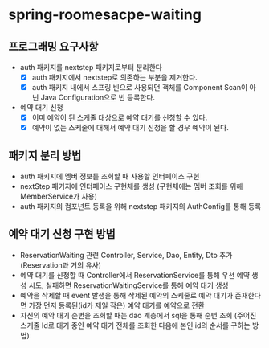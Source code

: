 # spring-roomesacpe-waiting

## 프로그래밍 요구사항
- auth 패키지를 nextstep 패키지로부터 분리한다
  - [X] auth 패키지에서 nextstep로 의존하는 부분을 제거한다.
  - [X] auth 패키지 내에서 스프링 빈으로 사용되던 객체를 Component Scan이 아닌 Java Configuration으로 빈 등록한다.
- 예약 대기 신청
  - [X] 이미 예약이 된 스케줄 대상으로 예약 대기를 신청할 수 있다.
  - [X] 예약이 없는 스케줄에 대해서 예약 대기 신청을 할 경우 예약이 된다.

## 패키지 분리 방법
- auth 패키지에 멤버 정보를 조회할 때 사용할 인터페이스 구현
- nextStep 패키지에 인터페이스 구현체를 생성 (구현체에는 멤버 조회를 위해 MemberService가 사용)
- auth 패키지의 컴포넌트 등록을 위해 nextstep 패키지의 AuthConfig를 통해 등록

## 예약 대기 신청 구현 방법
- ReservationWaiting 관련 Controller, Service, Dao, Entity, Dto 추가 (Reservation과 거의 유사)
- 예약 대기를 신청할 때 Controller에서 ReservationService를 통해 우선 예약 생성 시도, 실패하면 ReservationWaitingService를 통해 예약 대기 생성
- 예약을 삭제할 때 event 발생을 통해 삭제된 예약의 스케줄로 예약 대기가 존재한다면 가장 먼저 등록된(id가 제일 작은) 예약 대기를 예약으로 전환
- 자신의 예약 대기 순번을 조회할 때는 dao 계층에서 sql을 통해 순번 조회 (주어진 스케줄 Id로 대기 중인 예약 대기 전체를 조회한 다음에 본인 id의 순서를 구하는 방법)
